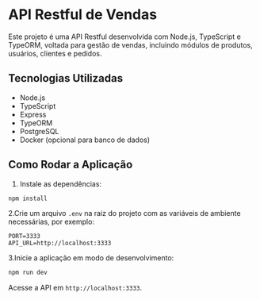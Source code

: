 # API Restful de Vendas

Este projeto é uma API Restful desenvolvida com Node.js, TypeScript e TypeORM, voltada para gestão de vendas, incluindo módulos de produtos, usuários, clientes e pedidos.

## Tecnologias Utilizadas

- Node.js
- TypeScript
- Express
- TypeORM
- PostgreSQL
- Docker (opcional para banco de dados)

## Como Rodar a Aplicação

1. Instale as dependências:

```bash
npm install
```

2.Crie um arquivo `.env` na raiz do projeto com as variáveis de ambiente necessárias, por exemplo:

```
PORT=3333
API_URL=http://localhost:3333
```

3.Inicie a aplicação em modo de desenvolvimento:

```bash
npm run dev
```

Acesse a API em `http://localhost:3333`.
